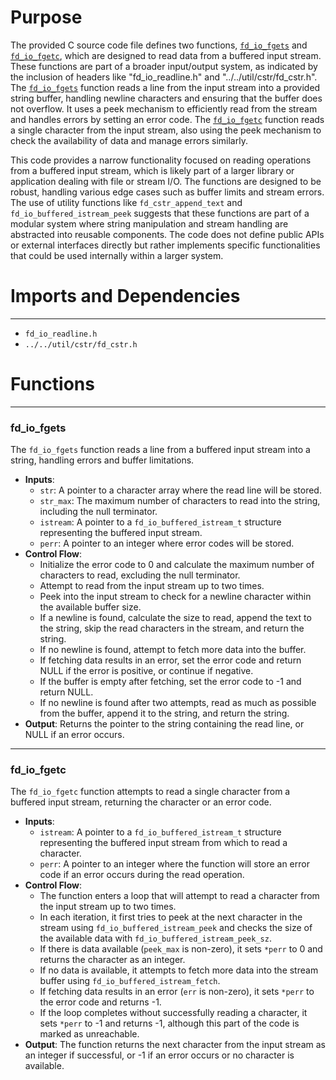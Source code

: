 # Purpose
The provided C source code file defines two functions, [`fd_io_fgets`](#fd_io_fgets) and [`fd_io_fgetc`](#fd_io_fgetc), which are designed to read data from a buffered input stream. These functions are part of a broader input/output system, as indicated by the inclusion of headers like "fd_io_readline.h" and "../../util/cstr/fd_cstr.h". The [`fd_io_fgets`](#fd_io_fgets) function reads a line from the input stream into a provided string buffer, handling newline characters and ensuring that the buffer does not overflow. It uses a peek mechanism to efficiently read from the stream and handles errors by setting an error code. The [`fd_io_fgetc`](#fd_io_fgetc) function reads a single character from the input stream, also using the peek mechanism to check the availability of data and manage errors similarly.

This code provides a narrow functionality focused on reading operations from a buffered input stream, which is likely part of a larger library or application dealing with file or stream I/O. The functions are designed to be robust, handling various edge cases such as buffer limits and stream errors. The use of utility functions like `fd_cstr_append_text` and `fd_io_buffered_istream_peek` suggests that these functions are part of a modular system where string manipulation and stream handling are abstracted into reusable components. The code does not define public APIs or external interfaces directly but rather implements specific functionalities that could be used internally within a larger system.
# Imports and Dependencies

---
- `fd_io_readline.h`
- `../../util/cstr/fd_cstr.h`


# Functions

---
### fd\_io\_fgets<!-- {{#callable:fd_io_fgets}} -->
The `fd_io_fgets` function reads a line from a buffered input stream into a string, handling errors and buffer limitations.
- **Inputs**:
    - `str`: A pointer to a character array where the read line will be stored.
    - `str_max`: The maximum number of characters to read into the string, including the null terminator.
    - `istream`: A pointer to a `fd_io_buffered_istream_t` structure representing the buffered input stream.
    - `perr`: A pointer to an integer where error codes will be stored.
- **Control Flow**:
    - Initialize the error code to 0 and calculate the maximum number of characters to read, excluding the null terminator.
    - Attempt to read from the input stream up to two times.
    - Peek into the input stream to check for a newline character within the available buffer size.
    - If a newline is found, calculate the size to read, append the text to the string, skip the read characters in the stream, and return the string.
    - If no newline is found, attempt to fetch more data into the buffer.
    - If fetching data results in an error, set the error code and return NULL if the error is positive, or continue if negative.
    - If the buffer is empty after fetching, set the error code to -1 and return NULL.
    - If no newline is found after two attempts, read as much as possible from the buffer, append it to the string, and return the string.
- **Output**: Returns the pointer to the string containing the read line, or NULL if an error occurs.


---
### fd\_io\_fgetc<!-- {{#callable:fd_io_fgetc}} -->
The `fd_io_fgetc` function attempts to read a single character from a buffered input stream, returning the character or an error code.
- **Inputs**:
    - `istream`: A pointer to a `fd_io_buffered_istream_t` structure representing the buffered input stream from which to read a character.
    - `perr`: A pointer to an integer where the function will store an error code if an error occurs during the read operation.
- **Control Flow**:
    - The function enters a loop that will attempt to read a character from the input stream up to two times.
    - In each iteration, it first tries to peek at the next character in the stream using `fd_io_buffered_istream_peek` and checks the size of the available data with `fd_io_buffered_istream_peek_sz`.
    - If there is data available (`peek_max` is non-zero), it sets `*perr` to 0 and returns the character as an integer.
    - If no data is available, it attempts to fetch more data into the stream buffer using `fd_io_buffered_istream_fetch`.
    - If fetching data results in an error (`err` is non-zero), it sets `*perr` to the error code and returns -1.
    - If the loop completes without successfully reading a character, it sets `*perr` to -1 and returns -1, although this part of the code is marked as unreachable.
- **Output**: The function returns the next character from the input stream as an integer if successful, or -1 if an error occurs or no character is available.


